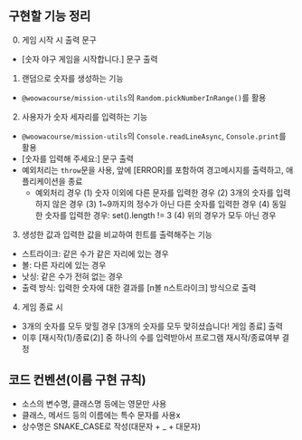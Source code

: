 ## 구현할 기능 정리
0. 게임 시작 시 출력 문구
  - [숫자 야구 게임을 시작합니다.] 문구 출력

1. 랜덤으로 숫자를 생성하는 기능
  - `@woowacourse/mission-utils`의 `Random.pickNumberInRange()`를 활용

2. 사용자가 숫자 세자리를 입력하는 기능
  - `@woowacourse/mission-utils`의 `Console.readLineAsync`, `Console.print`를 활용
  - [숫자를 입력해 주세요:] 문구 출력
  - 예외처리는 `throw`문을 사용, 앞에 [ERROR]를 포함하여 경고메시지를 출력하고, 애플리케이션을 종료
     * 예외처리 경우
        (1) 숫자 이외에 다른 문자를 입력한 경우 
        (2) 3개의 숫자를 입력하지 않은 경우 
        (3) 1~9까지의 정수가 아닌 다른 숫자를 입력한 경우
        (4) 동일한 숫자를 입력한 경우: set().length != 3
        (4) 위의 경우가 모두 아닌 경우

3. 생성한 값과 입력한 값을 비교하여 힌트를 출력해주는 기능
  - 스트라이크: 같은 수가 같은 자리에 있는 경우
  - 볼: 다른 자리에 있는 경우
  - 낫싱: 같은 수가 전혀 없는 경우
  - 출력 방식: 입력한 숫자에 대한 결과를 [n볼 n스트라이크] 방식으로 출력

4. 게임 종료 시
  - 3개의 숫자를 모두 맞힐 경우 [3개의 숫자를 모두 맞히셨습니다! 게임 종료] 출력
  - 이후 [재시작(1)/종료(2)] 중 하나의 수를 입력받아서 프로그램 재시작/종료여부 결정 

## 코드 컨벤션(이름 구현 규칙)
  - 소스의 변수명, 클래스명 등에는 영문만 사용
  - 클래스, 메서드 등의 이름에는 특수 문자를 사용x
  - 상수명은 SNAKE_CASE로 작성(대문자 + _ + 대문자)
